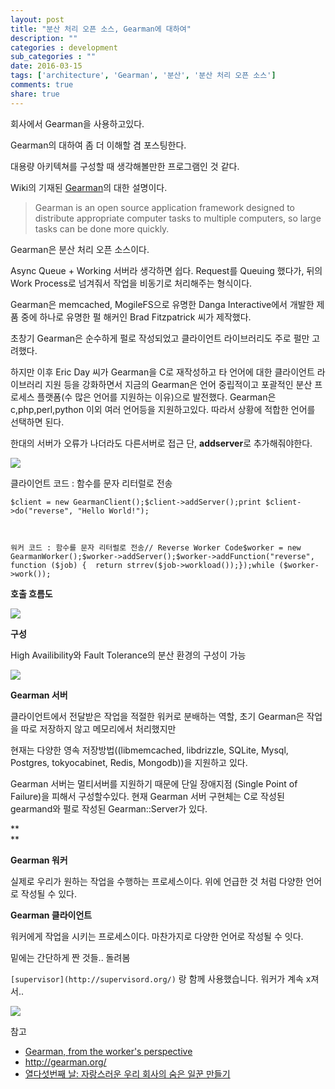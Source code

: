 ```yaml
---
layout: post
title: "분산 처리 오픈 소스, Gearman에 대하여"
description: ""
categories : development
sub_categories : ""
date: 2016-03-15
tags: ['architecture', 'Gearman', '분산', '분산 처리 오픈 소스']
comments: true
share: true
---
```


회사에서 Gearman을 사용하고있다.

Gearman의 대하여 좀 더 이해할 겸 포스팅한다.

대용량 아키텍쳐를 구성할 때 생각해볼만한 프로그램인 것 같다.

  

Wiki의 기재된 [Gearman](https://en.wikipedia.org/wiki/Gearman)의 대한 설명이다.

> Gearman is an open source application framework designed to distribute
appropriate computer tasks to multiple computers, so large tasks can be done
more quickly.

  

Gearman은 분산 처리 오픈 소스이다.

Async Queue + Working 서버라 생각하면 쉽다. Request를 Queuing 했다가, 뒤의 Work Process로 넘겨줘서
작업을 비동기로 처리해주는 형식이다.

  

Gearman은 memcached, MogileFS으로 유명한 Danga Interactive에서 개발한 제품 중에 하나로 유명한 펄 해커인
Brad Fitzpatrick 씨가 제작했다.

초창기 Gearman은 순수하게 펄로 작성되었고 클라이언트 라이브러리도 주로 펄만 고려했다.

하지만 이후 Eric Day 씨가 Gearman을 C로 재작성하고 타 언어에 대한 클라이언트 라이브러리 지원 등을 강화하면서 지금의
Gearman은 언어 중립적이고 포괄적인 분산 프로세스 플랫폼(수 많은 언어를 지원하는 이유)으로 발전했다. Gearman은
c,php,perl,python 이외 여러 언어등을 지원하고있다. 따라서 상황에 적합한 언어를 선택하면 된다.

  

한대의 서버가 오류가 나더라도 다른서버로 접근 단, **addserver**로 추가해줘야한다.

  
  

  

![](/assets/images/posts/526/241A455056E79C500D4F2C.JPEG)

  

클라이언트 코드 : 함수를 문자 리터럴로 전송

    $client = new GearmanClient();$client->addServer();print $client->do("reverse", "Hello World!");

  

    워커 코드 : 함수를 문자 리터럴로 전송// Reverse Worker Code$worker = new GearmanWorker();$worker->addServer();$worker->addFunction("reverse", function ($job) {  return strrev($job->workload());});while ($worker->work());

  

**호출 흐름도**

  

![](/assets/images/posts/526/231DE74C56E79EA42F14B7.PNG)

  

  

**구성**

High Availibility와 Fault Tolerance의 분산 환경의 구성이 가능

  

![](/assets/images/posts/526/21670F4F56E79ED7066E0A.PNG)

  

  

  

  

**Gearman 서버**

클라이언트에서 전달받은 작업을 적절한 워커로 분배하는 역할, 초기 Gearman은 작업을 따로 저장하지 않고 메모리에서 처리했지만

현재는 다양한 영속 저장방법((libmemcached, libdrizzle, SQLite, Mysql, Postgres,
tokyocabinet, Redis, Mongodb))을 지원하고 있다.

Gearman 서버는 멀티서버를 지원하기 때문에 단일 장애지점 (Single Point of Failure)을 피해서 구성할수있다. 현재
Gearman 서버 구현체는 C로 작성된 gearmand와 펄로 작성된 Gearman::Server가 있다.

**  
**

**Gearman 워커**

실제로 우리가 원하는 작업을 수행하는 프로세스이다. 위에 언급한 것 처럼 다양한 언어로 작성될 수 있다.

  

**Gearman 클라이언트**

워커에게 작업을 시키는 프로세스이다. 마찬가지로 다양한 언어로 작성될 수 잇다.

  

  

밑에는 간단하게 짠 것들.. 돌려봄

`[supervisor](http://supervisord.org/)` 랑 함께 사용했습니다. 워커가 계속 x져서..

  

![](/assets/images/posts/526/23098350592B6805039B5D.PNG)

  

  

  

참고

  * [Gearman, from the worker's perspective](http://www.slideshare.net/brianaker/gearmam-from-the-workers-perspective)
  * <http://gearman.org/>
  * [열다섯번째 날: 자랑스러운 우리 회사의 숨은 일꾼 만들기](http://advent.perl.kr/2012/2012-12-15.html)

  

